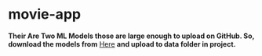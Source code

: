 # movie-app

**Their Are Two ML Models those are large enough to upload on GitHub. So, download the models from**
[Here](https://drive.google.com/drive/folders/1xTcCzSc-J-6G2w0K8pNRx91xSF8LfOQO?usp=sharing) **and upload to data folder in project.**
